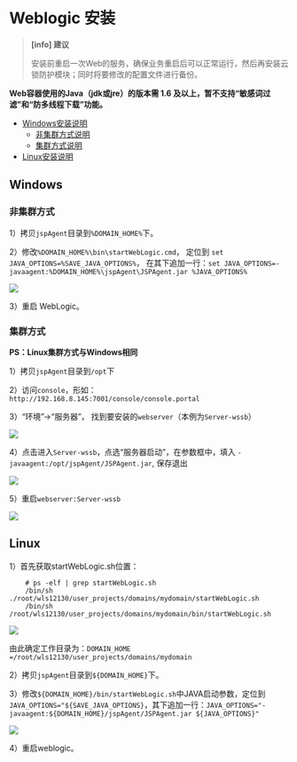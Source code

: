 # Weblogic 安装

> **\[info] 建议**
>
> 安装前重启一次Web的服务，确保业务重启后可以正常运行，然后再安装云锁防护模块；同时将要修改的配置文件进行备份。

**Web容器使用的Java（jdk或jre）的版本需 1.6 及以上，暂不支持“敏感词过滤”和“防多线程下载”功能。**

* [Windows安装说明](weblogic.md#windows)
  * [非集群方式说明](weblogic.md#非集群方式)
  * [集群方式说明](weblogic.md#集群方式)
* [Linux安装说明](weblogic.md#linux)

## Windows

### 非集群方式

1）拷贝`jspAgent`目录到`%DOMAIN_HOME%`下。

2）修改`%DOMAIN_HOME%\bin\startWebLogic.cmd`， 定位到 `set JAVA_OPTIONS=%SAVE_JAVA_OPTIONS%`， 在其下追加一行：`set JAVA_OPTIONS=-javaagent:%DOMAIN_HOME%\jspAgent\JSPAgent.jar %JAVA_OPTIONS%`

![](../../.gitbook/assets/WeblogicW01.png)

3）重启 WebLogic。

### 集群方式

**PS：Linux集群方式与Windows相同**

1）拷贝`jspAgent`目录到`/opt`下

2）访问`console`，形如： `http://192.168.8.145:7001/console/console.portal`

3）“环境”->“服务器”， 找到要安装的`webserver`（本例为`Server-wssb`）

![](../../.gitbook/assets/WeblogicW02.png)

4）点击进入`Server-wssb`，点选“服务器启动”，在参数框中，填入 `-javaagent:/opt/jspAgent/JSPAgent.jar`, 保存退出

![](../../.gitbook/assets/WeblogicW03.png)

5）重启`webserver:Server-wssb`

![](../../.gitbook/assets/WeblogicW04.png)

## Linux

1）首先获取startWebLogic.sh位置：

```
    # ps -elf | grep startWebLogic.sh
    /bin/sh ./root/wls12130/user_projects/domains/mydomain/startWebLogic.sh
    /bin/sh /root/wls12130/user_projects/domains/mydomain/bin/startWebLogic.sh
```

![](../../.gitbook/assets/WeblogicL01.png)

由此确定工作目录为：`DOMAIN_HOME =/root/wls12130/user_projects/domains/mydomain`

2）拷贝`jspAgent`目录到`${DOMAIN_HOME}`下。

3）修改`${DOMAIN_HOME}/bin/startWebLogic.sh`中JAVA启动参数，定位到 `JAVA_OPTIONS="${SAVE_JAVA_OPTIONS}`，其下追加一行：`JAVA_OPTIONS="-javaagent:${DOMAIN_HOME}/jspAgent/JSPAgent.jar ${JAVA_OPTIONS}"`

![](../../.gitbook/assets/WeblogicL02.png)

4）重启weblogic。
